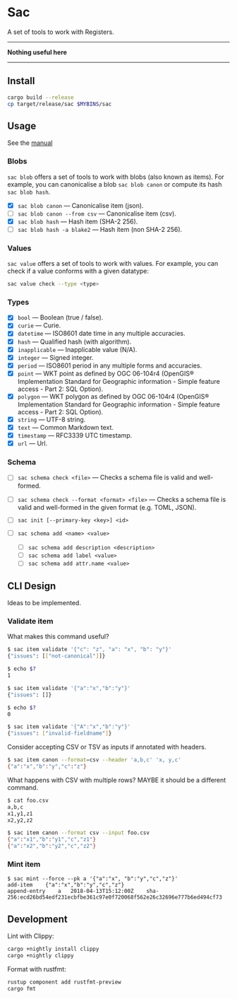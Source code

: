 # Sac

A set of tools to work with Registers.

* * *

**Nothing useful here**

* * *

## Install

```sh
cargo build --release
cp target/release/sac $MYBINS/sac
```

## Usage

See the [manual](MANUAL.md)


### Blobs

`sac blob` offers a set of tools to work with blobs (also known as items). For
example, you can canonicalise a blob `sac blob canon` or compute its hash `sac
blob hash`.

* [x] `sac blob canon` — Canonicalise item (json).
* [ ] `sac blob canon --from csv` — Canonicalise item (csv).
* [x] `sac blob hash` — Hash item (SHA-2 256).
* [ ] `sac blob hash -a blake2` — Hash item (non SHA-2 256).

### Values

`sac value` offers a set of tools to work with values. For example, you can
check if a value conforms with a given datatype:

```sh
sac value check --type <type>
```

### Types

* [x] `bool` — Boolean (true / false).
* [x] `curie` — Curie.
* [x] `datetime` — ISO8601 date time in any multiple accuracies.
* [x] `hash` — Qualified hash (with algorithm).
* [x] `inapplicable` — Inapplicable value (N/A).
* [x] `integer` — Signed integer.
* [x] `period` — ISO8601 period in any multiple forms and accuracies.
* [x] `point` — WKT point as defined by OGC 06-104r4 (OpenGIS® Implementation Standard for Geographic information - Simple feature access - Part 2: SQL Option).
* [x] `polygon` — WKT polygon as defined by OGC 06-104r4 (OpenGIS® Implementation Standard for Geographic information - Simple feature access - Part 2: SQL Option).
* [x] `string` — UTF-8 string.
* [x] `text` — Common Markdown text.
* [x] `timestamp` — RFC3339 UTC timestamp.
* [x] `url` — Url.

### Schema

* [ ] `sac schema check <file>` — Checks a schema file is valid and well-formed.
* [ ] `sac schema check --format <format> <file>` — Checks a schema file is valid and well-formed in the given format (e.g. TOML, JSON).

* [ ] `sac init [--primary-key <key>] <id>`
* [ ] `sac schema add <name> <value>`
    * [ ] `sac schema add description <description>`
    * [ ] `sac schema add label <value>`
    * [ ] `sac schema add attr.name <value>`

## CLI Design

Ideas to be implemented.

### Validate item

What makes this command useful?

```sh
$ sac item validate '{"c": "z", "a": "x", "b": "y"}'
{"issues": [["not-canonical"]]}

$ echo $?
1

$ sac item validate '{"a":"x","b":"y"}'
{"issues": []}

$ echo $?
0

$ sac item validate '{"A":"x","b":"y"}'
{"issues": ["invalid-fieldname"]}
```


Consider accepting CSV or TSV as inputs if annotated with headers.

```sh
$ sac item canon --format=csv --header 'a,b,c' 'x, y,c'
{"a":"x","b":"y","c":"z"}
```

What happens with CSV with multiple rows? MAYBE it should be a different
command.

```sh
$ cat foo.csv
a,b,c
x1,y1,z1
x2,y2,z2

$ sac item canon --format csv --input foo.csv
{"a":"x1","b":"y1","c","z1"}
{"a":"x2","b":"y2","c","z2"}
```


### Mint item


```
$ sac mint --force --pk a '{"a":"x", "b":"y","c","z"}'
add-item	{"a":"x","b":"y","c","z"}
append-entry	a	2018-04-13T15:12:00Z	sha-256:ecd26bd54edf231ecbfbe361c97e0f720068f562e26c32696e777b6ed494cf73
```

## Development

Lint with Clippy:

```sh
cargo +nightly install clippy
cargo +nightly clippy
```


Format with rustfmt:

```sh
rustup component add rustfmt-preview
cargo fmt
```
